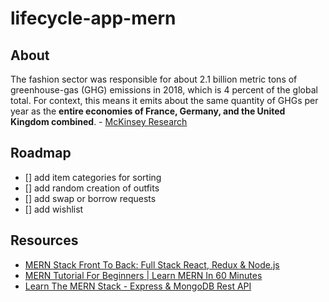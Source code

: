 # lifecycle-app-mern

## About
The fashion sector was responsible for about 2.1 billion metric tons of greenhouse-gas (GHG) emissions in 2018, which is 4 percent of the global total. For context,  this means it emits about the same quantity of GHGs per year as the **entire economies of France, Germany, and the United Kingdom combined**. - [McKinsey Research](https://www.mckinsey.com/industries/retail/our-insights/fashion-on-climate)


## Roadmap
- [] add item categories for sorting
- [] add random creation of outfits
- [] add swap or borrow requests
- [] add wishlist


## Resources
- [MERN Stack Front To Back: Full Stack React, Redux & Node.js](https://www.udemy.com/course/mern-stack-front-to-back/)
- [MERN Tutorial For Beginners | Learn MERN In 60 Minutes](https://www.youtube.com/watch?v=I7EDAR2GRVo)
- [Learn The MERN Stack - Express & MongoDB Rest API](https://www.youtube.com/watch?v=-0exw-9YJBo)

